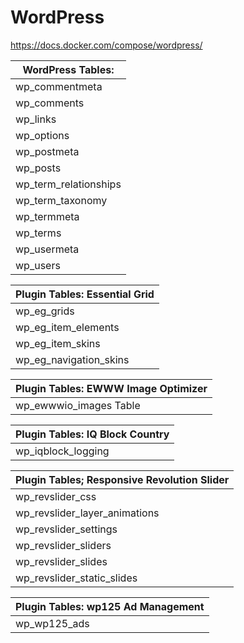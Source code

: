 # WordPress



https://docs.docker.com/compose/wordpress/


| WordPress Tables:             |
|-------------------------------|
| wp_commentmeta                |
| wp_comments                   |
| wp_links                      |
| wp_options                    |
| wp_postmeta                   |
| wp_posts                      |
| wp_term_relationships         |
| wp_term_taxonomy              |
| wp_termmeta                   |
| wp_terms                      |
| wp_usermeta                   |
| wp_users                      |

| Plugin Tables: Essential Grid |
|-------------------------------|
| wp_eg_grids                   |
| wp_eg_item_elements           |
| wp_eg_item_skins              |
| wp_eg_navigation_skins        |

| Plugin Tables: EWWW Image Optimizer | 
|-------------------------------------|
| wp_ewwwio_images Table              |

| Plugin Tables: IQ Block Country     | 
|-------------------------------------|
| wp_iqblock_logging                  |

| Plugin Tables; Responsive Revolution Slider |
|---------------------------------------------|
| wp_revslider_css                            |
| wp_revslider_layer_animations               |
| wp_revslider_settings                       |
| wp_revslider_sliders                        |
| wp_revslider_slides                         |
| wp_revslider_static_slides                  |

| Plugin Tables: wp125 Ad Management          |
|---------------------------------------------|
| wp_wp125_ads                                |



